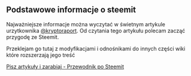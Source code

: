 ## Podstawowe informacje o steemit

Najważniejsze informacje można wyczytać w świetnym  artykule urzytkownika 
[@kryptoraport](https://steemit.com/@kryptoraport). Od czytania tego artykułu polecam zacząć przygodę ze Steemit.

Przeklejam go tutaj z modyfikacjami i odnośnikami do innych części wiki które rozszerzają jego treść


[Pisz artykuły i zarabiaj - Przewodnik po Steemit](https://steemit.com/polish/@kryptoraport/pisz-artykuly-i-zarabiaj-przewodnik-po-steemit)

